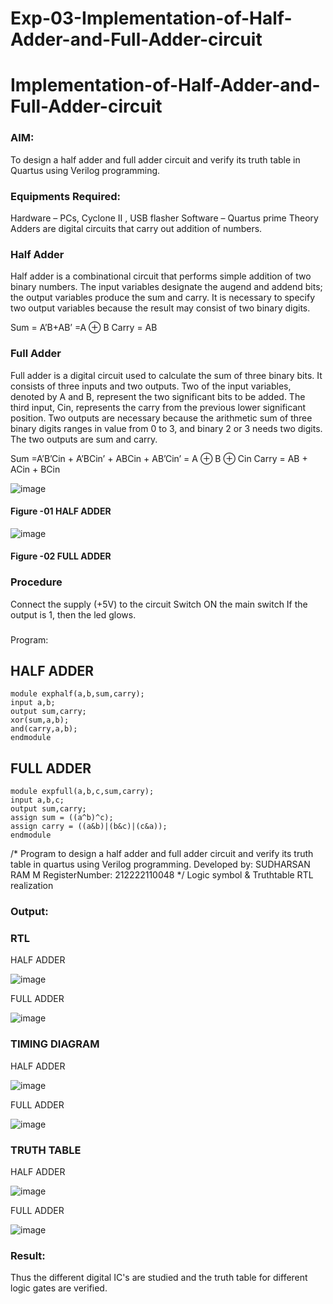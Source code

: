 # Exp-03-Implementation-of-Half-Adder-and-Full-Adder-circuit

# Implementation-of-Half-Adder-and-Full-Adder-circuit
### AIM:
To design a half adder and full adder circuit and verify its truth table in Quartus using Verilog programming.

### Equipments Required:
Hardware – PCs, Cyclone II , USB flasher
Software – Quartus prime
Theory
Adders are digital circuits that carry out addition of numbers.

### Half Adder
Half adder is a combinational circuit that performs simple addition of two binary numbers. The input variables designate the augend and addend bits; the output variables produce the sum and carry. It is necessary to specify two output variables because the result may consist of two binary digits.

Sum = A’B+AB’ =A ⊕ B Carry = AB

### Full Adder
Full adder is a digital circuit used to calculate the sum of three binary bits. It consists of three inputs and two outputs. Two of the input variables, denoted by A and B, represent the two significant bits to be added. The third input, Cin, represents the carry from the previous lower significant position. Two outputs are necessary because the arithmetic sum of three binary digits ranges in value from 0 to 3, and binary 2 or 3 needs two digits. The two outputs are sum and carry.

Sum =A’B’Cin + A’BCin’ + ABCin + AB’Cin’ = A ⊕ B ⊕ Cin Carry = AB + ACin + BCin

 ![image](https://user-images.githubusercontent.com/36288975/163552156-a13e5a56-c638-4110-97d9-8896907c8d25.png)

#### Figure -01 HALF ADDER 


![image](https://user-images.githubusercontent.com/36288975/163552057-b3547877-6d07-45b4-b7e0-bcfebfad9e1d.png)

#### Figure -02 FULL ADDER 

### Procedure

Connect the supply (+5V) to the circuit
Switch ON the main switch
If the output is 1, then the led glows.
### 
Program:

## HALF ADDER
```
module exphalf(a,b,sum,carry);
input a,b;
output sum,carry;
xor(sum,a,b);
and(carry,a,b);
endmodule
```
## FULL ADDER
```
module expfull(a,b,c,sum,carry);
input a,b,c;
output sum,carry;
assign sum = ((a^b)^c);
assign carry = ((a&b)|(b&c)|(c&a));
endmodule

```


/*
Program to design a half adder and full adder circuit and verify its truth table in quartus using Verilog programming.
Developed by: SUDHARSAN RAM M
RegisterNumber:  212222110048
*/
Logic symbol & Truthtable
RTL realization

### Output:
### RTL
HALF ADDER

![image](https://github.com/Sudharsanram/Exp-02-Implementation-of-Half-Adder-and-Full-Adder-circuit/assets/119393980/a7cc3d34-404f-43f5-9cbc-d9f5f5ba28e9)

FULL ADDER

![image](https://github.com/Sudharsanram/Exp-02-Implementation-of-Half-Adder-and-Full-Adder-circuit/assets/119393980/7667c24f-a414-4e2b-840e-2ce0335dfbae)


### TIMING DIAGRAM

HALF ADDER

![image](https://github.com/Sudharsanram/Exp-02-Implementation-of-Half-Adder-and-Full-Adder-circuit/assets/119393980/61076839-9c19-4192-a86a-d7233a325961)

FULL ADDER

![image](https://github.com/Sudharsanram/Exp-02-Implementation-of-Half-Adder-and-Full-Adder-circuit/assets/119393980/e5f0bbf9-9197-4bbf-a392-1e1dcad2f804)


### TRUTH TABLE 
HALF ADDER

![image](https://github.com/Sudharsanram/Exp-02-Implementation-of-Half-Adder-and-Full-Adder-circuit/assets/119393980/b8abff6e-d197-4edd-9219-a69d9cb76aa8)


FULL ADDER

![image](https://github.com/Sudharsanram/Exp-02-Implementation-of-Half-Adder-and-Full-Adder-circuit/assets/119393980/7278c4df-a0ac-43c2-b0e0-75a0dffe843a)



### Result:
Thus the different digital IC's are studied and the truth table for different logic gates are verified.
